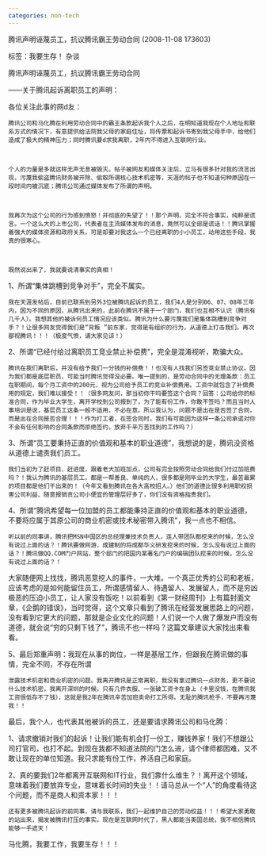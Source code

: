 ```yaml
---
categories: non-tech
---
```



腾讯声明诬蔑员工，抗议腾讯霸王劳动合同 (2008-11-08 173603)

标签：我要生存！ 杂谈  	



腾讯声明诬蔑员工，抗议腾讯霸王劳动合同



――关于腾讯起诉离职员工的声明：



 



各位关注此事的网d友：



    腾讯公司和马化腾在利用劳动合同中的霸王条款起诉我个人之后，在明知道我现在个人地址和联系方式的情况下，有意提供给法院我父母的家庭住址，将传票和起诉书寄到我父母手中，给他们造成了极大的精神压力；同时腾讯要d求我离职，2年内不得进入互联网行业。



    个人的力量是多就这样无声无息被毁灭。帖子被网友和媒体关注后，立马有很多针对我的流言出现，污蔑我偷盗腾讯财务被开除、偷取所谓核心技术机密等，天涯的帖子也不知道何种原因在一段时间内被沉底；腾讯公司通过媒体发布了所谓的声明。



    我再次为这个公司的行为感到愤怒！并彻底的失望了！！那个声明，完全不符合事实，纯粹是谎言。一个这么大的上市公司，代表者在主流媒体发布的消息，竟然可以全部是谎话！！腾讯掌握着强大的媒体资源和政府关系，可是却要对我这么一个已经离职的小小员工，动用这些手段，我真的很寒心。



    既然说出来了，我就要说清事实的真相！



1、所谓“集体跳槽到竞争对手”，完全不属实。



    我在天涯发帖后，目前已联系到另外3位被腾讯起诉的员工，我们4人是分别06、07、08年三年内，因为不同的原因，从腾讯出来的，此前在腾讯不属于一个部门，我们也互相不认识（腾讯有几千人）。我想其他的被诉何员工情况应该类似。腾讯为什么要污蔑我们是集体跳槽到竞争对手？！让很多网友觉得我们是“背叛 ”前东家，觉得是有组织的行为，从道德上打击我们。再次鄙视腾讯！！！（极度气愤，请大家见谅！）



2、所谓“已经付给过离职员工竞业禁止补偿费”，完全是混淆视听，欺骗大众。



    腾讯在我们离职后，并没有给予我们一分钱的补偿费！！也没有人找我们另签竞业禁止协议。因为我们都是底层职员，可能当时腾讯觉得没必要。唯一提到的，是劳动合同中的无理条款：员工在职期间，每个月工资中的200元，视为公司给予员工的竞业补偿费用。工资中就包含了补偿费用的规定，我们难以接受！！（很多网友问，那当初你干吗要签这个合同？回答：公司给你的标准合同，作为毕业大学生，离开学校到公司报到了，为了能有份工作，你敢不签吗？而且当时人事培训是说，基层员工这条一般不适用，不必在意。所以我认为，问题不是出在是否签了合同，而是出在合同是否合理！！！作为打工者，在签合同时，我们有可能因为这样一条公司承诺对你不会有任何影响的合同条款而拒绝签约，放弃千辛万苦找到的工作吗？）



3、所谓“员工要秉持正直的价值观和基本的职业道德”，我想说的是，腾讯没资格从道德上谴责我们员工。

    我们当初为了赶项目、赶进度，跟着老大加班加点，公司有完全按照劳动合同给我们付过加班费吗？！我认为腾讯的基层员工，都是一帮善良、单纯的人，很多都是刚毕业的大学生，最苦最累的项目都是他们干出来的！（今年又看到腾讯在各大高校招人。）他们的道德比很多利用职权损害公司利益、随意报销贪公司小便宜的管理层好多了，你们没有资格指责我们。



4、所谓“腾讯希望每一位加盟的员工都能秉持正直的价值观和基本的职业道德，不要将应属于其原公司的商业机密或技术秘密带入腾讯”，我一点也不相信。



    听以前的同事讲，腾讯把MSN中国区的总经理兼技术负责人，连人带团队都挖来的时候，怎么没有说过上面的话？！腾讯要做网游，成建制的将成都华义研发挖来的时候，怎么没有说过上面的话？！腾讯做QQ.COM门户网站，整个部门的把国内某著名门户的编辑团队挖来的时候，怎么没有说过上面的话？！



大家随便网上找找，腾讯恶意挖人的事件，一大堆。一个真正优秀的公司和老板，应该考虑的是如何能留住员工，所谓感情留人、待遇留人、发展留人，而不是穷凶极恶的压迫小员工，让人家没有饭吃！以前看到《第一财经周刊》上有篇封面文章，《企鹅的错误》，当时觉得，这个文章只看到了腾讯在经营发展思路上的问题，没有看到它更大的问题，那就是企业文化的问题！人们说一个人做了爆发户而没有道德，就会说“穷的只剩下钱了”，腾讯不也一样吗？这篇文章建议大家找出来看看。



5、最后郑重声明：我现在从事的岗位，一样是基层工作，但跟我在腾讯做的事情，完全不同，不存在所谓   



    泄露技术机密和商业机密的问题。我离开腾讯是正常离职，我没有拿过腾讯一点财务，更不要说什么技术机密，我离开深圳的时候，只有几件衣服、一张破工资卡在身上（卡里没钱，在腾讯我工资很低存不了钱），这就是我2年在腾讯辛苦加班卖命打工所得。无耻的腾讯枪手，不要再污蔑我！！



 



最后，我个人，也代表其他被诉的员工，还是要请求腾讯公司和马化腾：



1、请求撤销对我们的起诉！让我们能有机会打一份工，赚钱养家！我们不想跟公司打官司，也打不起。到现在我都不知道法院的门怎么进，请个律师都困难，又不敢让现在的单位知道。我只求能有份工作，养活自己和家庭。



2、真的要我们2年都离开互联网和IT行业，我们靠什么维生？！离开这个领域，意味着我们要放弃专业，意味着长时间的失业！！请马总从一个“人”的角度看待这个问题，而不是商人和资本家！！！



 



    还有更多被腾讯起诉的前同事，请与我联系，我们一起维护自己的劳动权益！！！希望大家勇敢的站出来，揭发被腾讯打压的事实。现在是互联网时代了，黑人都能当美国总统，我不相信腾讯能够一手遮天！



 



马化腾，我要工作，我要生存！！！

